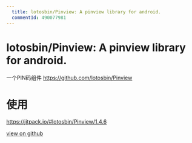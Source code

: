 ```yaml
---
  title: lotosbin/Pinview: A pinview library for android.
  commentId: 490077981
---
```

# lotosbin/Pinview: A pinview library for android.

一个PIN码组件
https://github.com/lotosbin/Pinview

# 使用
https://jitpack.io/#lotosbin/Pinview/1.4.6
    
[view on github](https://github.com/lotosbin/lotosbin.github.io/issues/21)
    